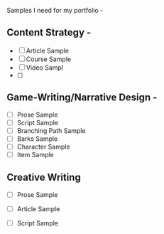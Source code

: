 Samples I need for my portfolio -

Content Strategy - 
--
- [ ] Article Sample
- [ ] Course Sample
- [ ] Video Sampl
- [ ] 

Game-Writing/Narrative Design -
--
- [ ] Prose Sample
- [ ] Script Sample
- [ ] Branching Path Sample
- [ ] Barks Sample
- [ ] Character Sample
- [ ] Item Sample

Creative Writing
--
- [ ] Prose Sample
- [ ] Article Sample
- [ ] Script Sample

